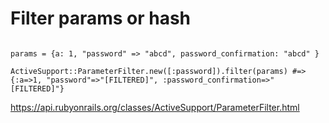# Filter params or hash

```

params = {a: 1, "password" => "abcd", password_confirmation: "abcd" }

ActiveSupport::ParameterFilter.new([:password]).filter(params) #=> {:a=>1, "password"=>"[FILTERED]", :password_confirmation=>"[FILTERED]"}
```


https://api.rubyonrails.org/classes/ActiveSupport/ParameterFilter.html
